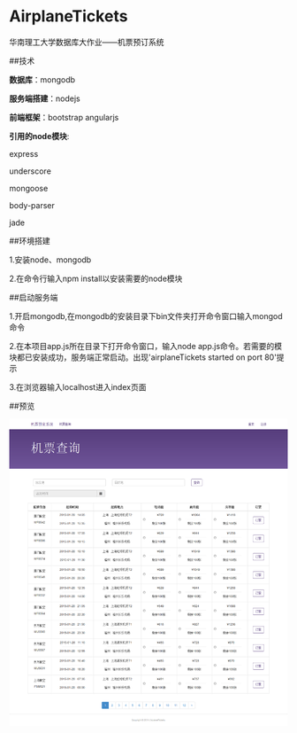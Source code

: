 AirplaneTickets
===============

华南理工大学数据库大作业——机票预订系统


##技术


**数据库**：mongodb

**服务端搭建**：nodejs

**前端框架**：bootstrap angularjs


**引用的node模块**:

express

underscore

mongoose

body-parser

jade


##环境搭建


1.安装node、mongodb

2.在命令行输入npm install以安装需要的node模块


##启动服务端


1.开启mongodb,在mongodb的安装目录下bin文件夹打开命令窗口输入mongod命令

2.在本项目app.js所在目录下打开命令窗口，输入node app.js命令。若需要的模块都已安装成功，服务端正常启动。出现'airplaneTickets started on port 80'提示

3.在浏览器输入localhost进入index页面

##预览

![preview](./preview.png)
